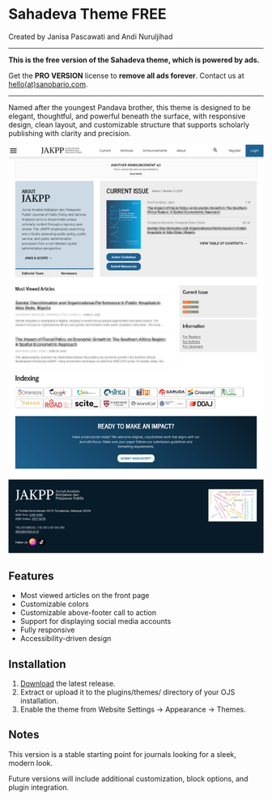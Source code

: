 # Sahadeva Theme FREE

Created by Janisa Pascawati and Andi Nuruljihad

---

**This is the free version of the Sahadeva theme, which is powered by ads.**

Get the **PRO VERSION** license to **remove all ads forever**. Contact us at [hello(at)sanobario.com](mailto:hello@sanobario.com).

---

Named after the youngest Pandava brother, this theme is designed to be elegant, thoughtful, and powerful beneath the surface, with responsive design, clean layout, and customizable structure that supports scholarly publishing with clarity and precision.

![Sanobar logo](demo_img.jpg)

## Features

- Most viewed articles on the front page
- Customizable colors
- Customizable above-footer call to action
- Support for displaying social media accounts
- Fully responsive
- Accessibility-driven design

## Installation

1. [Download](https://github.com/Sanobar-io/sahadeva-theme/releases) the latest release.
2. Extract or upload it to the plugins/themes/ directory of your OJS installation.
3. Enable the theme from Website Settings → Appearance → Themes.

## Notes

This version is a stable starting point for journals looking for a sleek, modern look.

Future versions will include additional customization, block options, and plugin integration.
